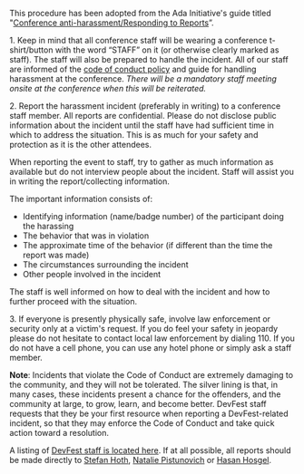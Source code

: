 This procedure has been adopted from the Ada Initiative's guide titled "[Conference anti-harassment/Responding to Reports](http://geekfeminism.wikia.com/wiki/Conference_anti-harassment/Responding_to_reports)”.

1\. Keep in mind that all conference staff will be wearing a conference t-shirt/button with the word “STAFF”
on it (or otherwise clearly marked as staff). The staff will also be prepared to handle the incident.
All of our staff are informed of the [code of conduct policy](code_of_conduct.md) and guide
for handling harassment at the conference. *There will be a mandatory staff meeting onsite at the conference
when this will be reiterated.*

2\. Report the harassment incident (preferably in writing) to a conference staff member. All reports
are confidential. Please do not disclose public information about the incident until the staff have
had sufficient time in which to address the situation. This is as much for your safety and protection
as it is the other attendees.

When reporting the event to staff, try to gather as much information as available but do not
interview people about the incident. Staff will assist you in writing the report/collecting information.

The important information consists of:

- Identifying information (name/badge number) of the participant doing the harassing
- The behavior that was in violation
- The approximate time of the behavior (if different than the time the report was made)
- The circumstances surrounding the incident
- Other people involved in the incident

The staff is well informed on how to deal with the incident and how to further proceed with the situation.

3\. If everyone is presently physically safe, involve law enforcement or security only at a victim's request.
If you do feel your safety in jeopardy please do not hesitate to contact local law enforcement by
dialing 110. If you do not have a cell phone, you can use any hotel phone or simply ask a staff member.

**Note**: Incidents that violate the Code of Conduct are extremely damaging to the community, and they
will not be tolerated. The silver lining is that, in many cases, these incidents present a chance for
the offenders, and the community at large, to grow, learn, and become better. DevFest staff requests
that they be your first resource when reporting a DevFest-related incident, so that they may enforce
the Code of Conduct and take quick action toward a resolution.

A listing of [DevFest staff is located here](https://2015.devfest-berlin.de/team/).
If at all possible, all reports should be made directly to [Stefan Hoth](mailto:stefan@devfest-berlin.de), [Natalie Pistunovich](mailto:natalie@devfest-berlin.de) or [Hasan Hosgel](mailto:hasan@devfest-berlin.de).
